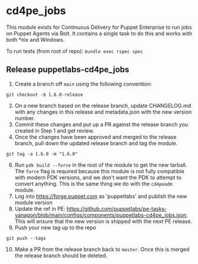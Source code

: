 # cd4pe_jobs

This module exists for Continuous Delivery for Puppet Enterprise to run jobs on Puppet Agents via Bolt. It contains a single task to do this and works with both \*nix and Windows.

To run tests (from root of repo):
`bundle exec rspec spec`

## Release puppetlabs-cd4pe_jobs

1. Create a branch off `main` using the following convention:
```shell
git checkout -b 1.6.0-release
```
2. On a new branch based on the release branch, update CHANGELOG.md with any changes in this release and metadata.json with the new version number.
3. Commit these changes and put up a PR against the release branch you created in Step 1 and get review.
4. Once the changes have been approved and merged to the release branch, pull down the updated release branch and tag the module.
```shell
git tag -a 1.6.0 -m "1.6.0"
```
6. Run `pdk build --force` in the root of the module to get the new tarball. The `force` flag is required because this module is not fully compatible with modern PDK versions, and we don't want the PDK to attempt to convert anything. This is the same thing we do with the `cd4peadm` module.
7. Log into https://forge.puppet.com as 'puppetlabs' and publish the new module version
8. Update the ref in PE: https://github.com/puppetlabs/pe-tasks-vanagon/blob/main/configs/components/puppetlabs-cd4pe_jobs.json. This will ensure that the new version is shipped with the next PE release.
9. Push your new tag up to the repo
```shell
git push --tags
```
10. Make a PR from the release branch back to `master`. Once this is merged the release branch should be deleted.
